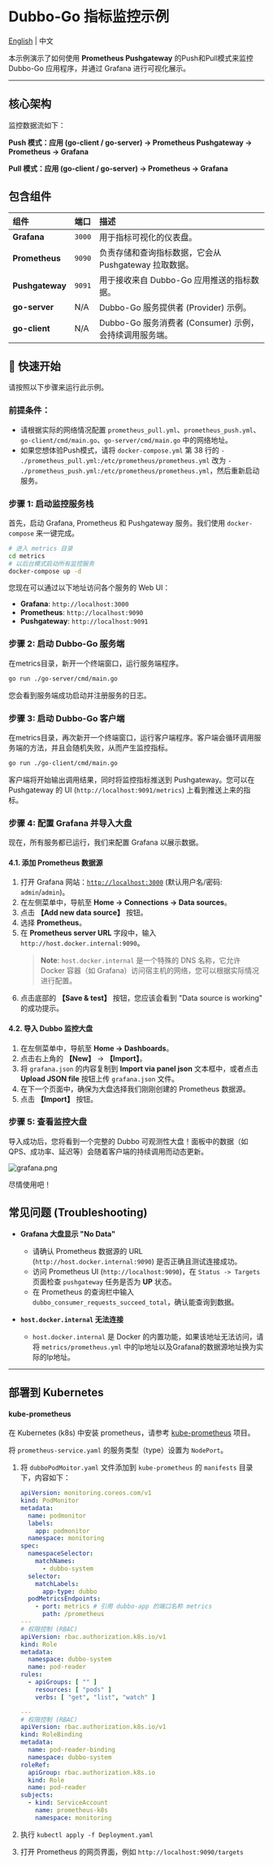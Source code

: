 # Dubbo-Go 指标监控示例

[English](README.md) | 中文

本示例演示了如何使用 **Prometheus Pushgateway** 的Push和Pull模式来监控 Dubbo-Go 应用程序，并通过 Grafana 进行可视化展示。


---

## 核心架构

监控数据流如下：

**Push 模式：应用 (go-client / go-server) -> Prometheus Pushgateway -> Prometheus -> Grafana**

**Pull 模式：应用 (go-client / go-server) -> Prometheus -> Grafana**

## 包含组件

| 组件              | 端口     | 描述                                     |
|:----------------|:-------|:---------------------------------------|
| **Grafana**     | `3000` | 用于指标可视化的仪表盘。                           |
| **Prometheus**  | `9090` | 负责存储和查询指标数据，它会从 Pushgateway 拉取数据。      |
| **Pushgateway** | `9091` | 用于接收来自 Dubbo-Go 应用推送的指标数据。             |
| **go-server**   | N/A    | Dubbo-Go 服务提供者 (Provider) 示例。          |
| **go-client**   | N/A    | Dubbo-Go 服务消费者 (Consumer) 示例，会持续调用服务端。 |

## 🚀 快速开始

请按照以下步骤来运行此示例。

### 前提条件：

- 请根据实际的网络情况配置 `prometheus_pull.yml`、`prometheus_push.yml`、`go-client/cmd/main.go`、`go-server/cmd/main.go`
  中的网络地址。
- 如果您想体验Push模式，请将 `docker-compose.yml` 第 38 行的 `- ./prometheus_pull.yml:/etc/prometheus/prometheus.yml` 改为
  `- ./prometheus_push.yml:/etc/prometheus/prometheus.yml`，然后重新启动服务。

### 步骤 1: 启动监控服务栈

首先，启动 Grafana, Prometheus 和 Pushgateway 服务。我们使用 `docker-compose` 来一键完成。

```bash
# 进入 metrics 目录
cd metrics
# 以后台模式启动所有监控服务
docker-compose up -d
```

您现在可以通过以下地址访问各个服务的 Web UI：

- **Grafana**: `http://localhost:3000`
- **Prometheus**: `http://localhost:9090`
- **Pushgateway**: `http://localhost:9091`

### 步骤 2: 启动 Dubbo-Go 服务端

在metrics目录，新开一个终端窗口，运行服务端程序。

```bash
go run ./go-server/cmd/main.go
```

您会看到服务端成功启动并注册服务的日志。

### 步骤 3: 启动 Dubbo-Go 客户端

在metrics目录，再次新开一个终端窗口，运行客户端程序。客户端会循环调用服务端的方法，并且会随机失败，从而产生监控指标。

```bash
go run ./go-client/cmd/main.go
```

客户端将开始输出调用结果，同时将监控指标推送到 Pushgateway。您可以在 Pushgateway 的 UI (`http://localhost:9091/metrics`)
上看到推送上来的指标。

### 步骤 4: 配置 Grafana 并导入大盘

现在，所有服务都已运行，我们来配置 Grafana 以展示数据。

#### 4.1. 添加 Prometheus 数据源

1. 打开 Grafana 网站：[`http://localhost:3000`](http://localhost:3000) (默认用户名/密码: `admin`/`admin`)。
2. 在左侧菜单中，导航至 **Home -> Connections -> Data sources**。
3. 点击 **【Add new data source】** 按钮。
4. 选择 **Prometheus**。
5. 在 **Prometheus server URL** 字段中，输入 `http://host.docker.internal:9090`。
   > **Note**: `host.docker.internal` 是一个特殊的 DNS 名称，它允许 Docker 容器（如 Grafana）访问宿主机的网络，您可以根据实际情况进行配置。
6. 点击底部的 **【Save & test】** 按钮，您应该会看到 "Data source is working" 的成功提示。

#### 4.2. 导入 Dubbo 监控大盘

1. 在左侧菜单中，导航至 **Home -> Dashboards**。
2. 点击右上角的 **【New】** -> **【Import】**。
3. 将 `grafana.json` 的内容复制到 **Import via panel json** 文本框中，或者点击 **Upload JSON file** 按钮上传 `grafana.json` 文件。
4. 在下一个页面中，确保为大盘选择我们刚刚创建的 Prometheus 数据源。
5. 点击 **【Import】** 按钮。

### 步骤 5: 查看监控大盘

导入成功后，您将看到一个完整的 Dubbo 可观测性大盘！面板中的数据（如QPS、成功率、延迟等）会随着客户端的持续调用而动态更新。

![grafana.png](assert/grafana.png)

尽情使用吧！

## 常见问题 (Troubleshooting)

- **Grafana 大盘显示 "No Data"**
    - 请确认 Prometheus 数据源的 URL (`http://host.docker.internal:9090`) 是否正确且测试连接成功。
    - 访问 Prometheus UI (`http://localhost:9090`)，在 `Status -> Targets` 页面检查 `pushgateway` 任务是否为 **UP** 状态。
    - 在 Prometheus 的查询栏中输入 `dubbo_consumer_requests_succeed_total`，确认能查询到数据。

- **`host.docker.internal` 无法连接**
    - `host.docker.internal` 是 Docker 的内置功能，如果该地址无法访问，请将 `metrics/prometheus.yml`
      中的Ip地址以及Grafana的数据源地址换为实际的Ip地址。

-----

## 部署到 Kubernetes

#### kube-prometheus

在 Kubernetes (k8s) 中安装 prometheus，请参考 [kube-prometheus](https://github.com/prometheus-operator/kube-prometheus) 项目。

将 `prometheus-service.yaml` 的服务类型（type）设置为 `NodePort`。

1.  将 `dubboPodMoitor.yaml` 文件添加到 `kube-prometheus` 的 `manifests` 目录下，内容如下：

    ```yaml
    apiVersion: monitoring.coreos.com/v1
    kind: PodMonitor
    metadata:
      name: podmonitor
      labels:
        app: podmonitor
      namespace: monitoring
    spec:
      namespaceSelector:
        matchNames:
          - dubbo-system
      selector:
        matchLabels:
          app-type: dubbo
      podMetricsEndpoints:
        - port: metrics # 引用 dubbo-app 的端口名称 metrics
          path: /prometheus
    ---
    # 权限控制 (RBAC)
    apiVersion: rbac.authorization.k8s.io/v1
    kind: Role
    metadata:
      namespace: dubbo-system
      name: pod-reader
    rules:
      - apiGroups: [ "" ]
        resources: [ "pods" ]
        verbs: [ "get", "list", "watch" ]

    ---
    # 权限控制 (RBAC)
    apiVersion: rbac.authorization.k8s.io/v1
    kind: RoleBinding
    metadata:
      name: pod-reader-binding
      namespace: dubbo-system
    roleRef:
      apiGroup: rbac.authorization.k8s.io
      kind: Role
      name: pod-reader
    subjects:
      - kind: ServiceAccount
        name: prometheus-k8s
        namespace: monitoring
    ```

2.  执行 `kubectl apply -f Deployment.yaml`

3.  打开 Prometheus 的网页界面，例如 `http://localhost:9090/targets`